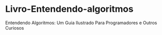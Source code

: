# Livro-Entendendo-algoritmos
Entendendo Algoritmos: Um Guia Ilustrado Para Programadores e Outros Curiosos
